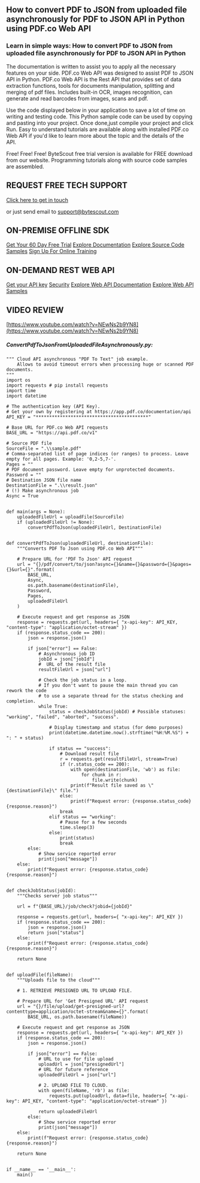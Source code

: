 ## How to convert PDF to JSON from uploaded file asynchronously for PDF to JSON API in Python using PDF.co Web API

### Learn in simple ways: How to convert PDF to JSON from uploaded file asynchronously for PDF to JSON API in Python

The documentation is written to assist you to apply all the necessary features on your side. PDF.co Web API was designed to assist PDF to JSON API in Python. PDF.co Web API is the Rest API that provides set of data extraction functions, tools for documents manipulation, splitting and merging of pdf files. Includes built-in OCR, images recognition, can generate and read barcodes from images, scans and pdf.

Use the code displayed below in your application to save a lot of time on writing and testing code. This Python sample code can be used by copying and pasting into your project. Once done,just compile your project and click Run.  Easy to understand tutorials are available along with installed PDF.co Web API if you'd like to learn more about the topic and the details of the API.

Free! Free! Free! ByteScout free trial version is available for FREE download from our website. Programming tutorials along with source code samples are assembled.

## REQUEST FREE TECH SUPPORT

[Click here to get in touch](https://bytescout.zendesk.com/hc/en-us/requests/new?subject=PDF.co%20Web%20API%20Question)

or just send email to [support@bytescout.com](mailto:support@bytescout.com?subject=PDF.co%20Web%20API%20Question) 

## ON-PREMISE OFFLINE SDK 

[Get Your 60 Day Free Trial](https://bytescout.com/download/web-installer?utm_source=github-readme)
[Explore Documentation](https://bytescout.com/documentation/index.html?utm_source=github-readme)
[Explore Source Code Samples](https://github.com/bytescout/ByteScout-SDK-SourceCode/)
[Sign Up For Online Training](https://academy.bytescout.com/)


## ON-DEMAND REST WEB API

[Get your API key](https://app.pdf.co/signup?utm_source=github-readme)
[Security](https://pdf.co/security)
[Explore Web API Documentation](https://apidocs.pdf.co?utm_source=github-readme)
[Explore Web API Samples](https://github.com/bytescout/ByteScout-SDK-SourceCode/tree/master/PDF.co%20Web%20API)

## VIDEO REVIEW

[https://www.youtube.com/watch?v=NEwNs2b9YN8](https://www.youtube.com/watch?v=NEwNs2b9YN8)




<!-- code block begin -->

##### **ConvertPdfToJsonFromUploadedFileAsynchronously.py:**
    
```
""" Cloud API asynchronous "PDF To Text" job example.
    Allows to avoid timeout errors when processing huge or scanned PDF documents.
"""
import os
import requests # pip install requests
import time
import datetime

# The authentication key (API Key).
# Get your own by registering at https://app.pdf.co/documentation/api
API_KEY = "******************************************"

# Base URL for PDF.co Web API requests
BASE_URL = "https://api.pdf.co/v1"

# Source PDF file
SourceFile = ".\\sample.pdf"
# Comma-separated list of page indices (or ranges) to process. Leave empty for all pages. Example: '0,2-5,7-'.
Pages = ""
# PDF document password. Leave empty for unprotected documents.
Password = ""
# Destination JSON file name
DestinationFile = ".\\result.json"
# (!) Make asynchronous job
Async = True


def main(args = None):
    uploadedFileUrl = uploadFile(SourceFile)
    if (uploadedFileUrl != None):
        convertPdfToJson(uploadedFileUrl, DestinationFile)


def convertPdfToJson(uploadedFileUrl, destinationFile):
    """Converts PDF To Json using PDF.co Web API"""

    # Prepare URL for 'PDF To Json' API request
    url = "{}/pdf/convert/to/json?async={}&name={}&password={}&pages={}&url={}".format(
        BASE_URL,
        Async,
        os.path.basename(destinationFile),
        Password,
        Pages,
        uploadedFileUrl
    )

    # Execute request and get response as JSON
    response = requests.get(url, headers={ "x-api-key": API_KEY, "content-type": "application/octet-stream" })
    if (response.status_code == 200):
        json = response.json()

        if json["error"] == False:
            # Asynchronous job ID
            jobId = json["jobId"]
            #  URL of the result file
            resultFileUrl = json["url"]
            
            # Check the job status in a loop. 
            # If you don't want to pause the main thread you can rework the code 
            # to use a separate thread for the status checking and completion.
            while True:
                status = checkJobStatus(jobId) # Possible statuses: "working", "failed", "aborted", "success".
                
                # Display timestamp and status (for demo purposes)
                print(datetime.datetime.now().strftime("%H:%M.%S") + ": " + status)
                
                if status == "success":
                    # Download result file
                    r = requests.get(resultFileUrl, stream=True)
                    if (r.status_code == 200):
                        with open(destinationFile, 'wb') as file:
                            for chunk in r:
                                file.write(chunk)
                        print(f"Result file saved as \"{destinationFile}\" file.")
                    else:
                        print(f"Request error: {response.status_code} {response.reason}")
                    break
                elif status == "working":
                    # Pause for a few seconds
                    time.sleep(3)
                else:
                    print(status)
                    break
        else:
            # Show service reported error
            print(json["message"])
    else:
        print(f"Request error: {response.status_code} {response.reason}")


def checkJobStatus(jobId):
    """Checks server job status"""

    url = f"{BASE_URL}/job/check?jobid={jobId}"
    
    response = requests.get(url, headers={ "x-api-key": API_KEY })
    if (response.status_code == 200):
        json = response.json()
        return json["status"]
    else:
        print(f"Request error: {response.status_code} {response.reason}")

    return None


def uploadFile(fileName):
    """Uploads file to the cloud"""
    
    # 1. RETRIEVE PRESIGNED URL TO UPLOAD FILE.

    # Prepare URL for 'Get Presigned URL' API request
    url = "{}/file/upload/get-presigned-url?contenttype=application/octet-stream&name={}".format(
        BASE_URL, os.path.basename(fileName))
    
    # Execute request and get response as JSON
    response = requests.get(url, headers={ "x-api-key": API_KEY })
    if (response.status_code == 200):
        json = response.json()
        
        if json["error"] == False:
            # URL to use for file upload
            uploadUrl = json["presignedUrl"]
            # URL for future reference
            uploadedFileUrl = json["url"]

            # 2. UPLOAD FILE TO CLOUD.
            with open(fileName, 'rb') as file:
                requests.put(uploadUrl, data=file, headers={ "x-api-key": API_KEY, "content-type": "application/octet-stream" })

            return uploadedFileUrl
        else:
            # Show service reported error
            print(json["message"])    
    else:
        print(f"Request error: {response.status_code} {response.reason}")

    return None


if __name__ == '__main__':
    main()
```

<!-- code block end -->